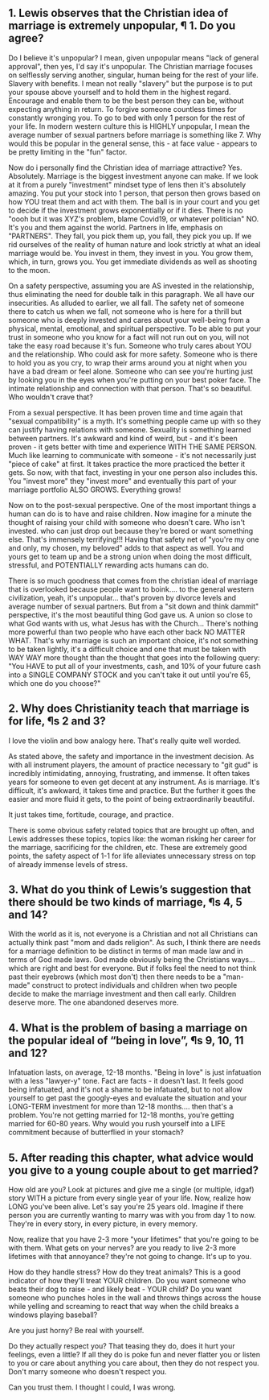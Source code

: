## 1. Lewis observes that the Christian idea of marriage is extremely unpopular, ¶ 1. Do you agree? 

Do I believe it's unpopular? I mean, given unpopular means "lack of general approval", then yes, I'd say it's unpopular.
The Christian marriage focuses on selflessly serving another, singular, human being for the rest of your life. Slavery with benefits. I mean not really "slavery" but the purpose is to put your spouse above yourself and to hold them in the highest regard. Encourage and enable them to be the best person they can be, without expecting anything in return. 
To forgive someone countless times for constantly wronging you.
To go to bed with only 1 person for the rest of your life. In modern western culture this is HIGHLY unpopular, I mean the average number of sexual partners before marriage is something like 7. 
Why would this be popular in the general sense, this - at face value - appears to be pretty limiting in the "fun" factor.

Now do i personally find the Christian idea of marriage attractive? Yes.
Absolutely.
Marriage is the biggest investment anyone can make. If we look at it from a purely "investment" mindset type of lens then it's absolutely amazing. You put your stock into 1 person, that person then grows based on how YOU treat them and act with them. The ball is in your court and you get to decide if the investment grows exponentially or if it dies. There is no "oooh but it was XYZ's problem, blame Covid19, or whatever politician" NO. It's you and them against the world. Partners in life, emphasis on "PARTNERS". They fall, you pick them up, you fall, they pick you up.
If we rid ourselves of the reality of human nature and look strictly at what an ideal marriage would be. You invest in them, they invest in you. You grow them, which, in turn, grows you. You get immediate dividends as well as shooting to the moon.

On a safety perspective, assuming you are AS invested in the relationship, thus eliminating the need for double talk in this paragraph. We all have our insecurities. As alluded to earlier, we all fall. The safety net of someone there to catch us when we fall, not someone who is here for a thrill but someone who is deeply invested and cares about your well-being from a physical, mental, emotional, and spiritual perspective. To be able to put your trust in someone who you know for a fact will not run out on you, will not take the easy road because it's fun. Someone who truly cares about YOU and the relationship. Who could ask for more safety. Someone who is there to hold you as you cry, to wrap their arms around you at night when you have a bad dream or feel alone. Someone who can see you're hurting just by looking you in the eyes when you're putting on your best poker face. The intimate relationship and connection with that person. That's so beautiful. Who wouldn't crave that?

From a sexual perspective. It has been proven time and time again that "sexual compatibility" is a myth. It's something people came up with so they can justify having relations with someone. Sexuality is something learned between partners. It's awkward and kind of weird, but - and it's been proven - it gets better with time and experience WITH THE SAME PERSON. Much like learning to communicate with someone - it's not necessarily just "piece of cake" at first. It takes practice the more practiced the better it gets. So now, with that fact, investing in your one person also includes this. You "invest more" they "invest more" and eventually this part of your marriage portfolio ALSO GROWS. Everything grows!

Now on to the post-sexual perspective. One of the most important things a human can do is to have and raise children. Now imagine for a minute the thought of raising your child with someone who doesn't care. Who isn't invested. who can just drop out because they're bored or want something else. That's immensely terrifying!!! Having that safety net of "you're my one and only, my chosen, my beloved" adds to that aspect as well. You and yours get to team up and be a strong union when doing the most difficult, stressful, and POTENTIALLY rewarding acts humans can do.

There is so much goodness that comes from the christian ideal of marriage that is overlooked because people want to boink.... to the general western civilization, yeah, it's unpopular... that's proven by divorce levels and average number of sexual partners. But from a "sit down and think dammit" perspective, it's the most beautiful thing God gave us. A union so close to what God wants with us, what Jesus has with the Church... There's nothing more powerful than two people who have each other back NO MATTER WHAT. That's why marriage is such an important choice, it's not something to be taken lightly, it's a difficult choice and one that must be taken with WAY WAY more thought than the thought that goes into the following query: "You HAVE to put all of your investments, cash, and 10% of your future cash into a SINGLE COMPANY STOCK and you can't take it out until you're 65, which one do you choose?"

## 2. Why does Christianity teach that marriage is for life, ¶s 2 and 3? 

I love the violin and bow analogy here. That's really quite well worded.

As stated above, the safety and importance in the investment decision. As with all instrument players, the amount of practice necessary to "git gud" is incredibly intimidating, annoying, frustrating, and immense. It often takes years for someone to even get decent at any instrument. As is marriage. It's difficult, it's awkward, it takes time and practice. But the further it goes the easier and more fluid it gets, to the point of being extraordinarily beautiful.

It just takes time, fortitude, courage, and practice.

There is some obvious safety related topics that are brought up often, and Lewis addresses these topics, topics like: the woman risking her career for the marriage, sacrificing for the children, etc. These are extremely good points, the safety aspect of 1-1 for life alleviates unnecessary stress on top of already immense levels of stress.

## 3. What do you think of Lewis’s suggestion that there should be two kinds of marriage, ¶s 4, 5 and 14? 

With the world as it is, not everyone is a Christian and not all Christians can actually think past "mom and dads religion". As such, I think there are needs for a marriage definition to be distinct in terms of man made law and in terms of God made laws. God made obviously being the Christians ways... which are right and best for everyone. But if folks feel the need to not think past their eyebrows (which most don't) then there needs to be a "man-made" construct to protect individuals and children when two people decide to make the marriage investment and then call early. Children deserve more. The one abandoned deserves more. 

## 4. What is the problem of basing a marriage on the popular ideal of “being in love”, ¶s 9, 10, 11 and 12? 

Infatuation lasts, on average, 12-18 months. "Being in love" is just infatuation with a less "lawyer-y" tone. Fact are facts - it doesn't last. It feels good being infatuated, and it's not a shame to be infatuated, but to not allow yourself to get past the googly-eyes and evaluate the situation and your LONG-TERM investment for more than 12-18 months.... then that's a problem. You're not getting married for 12-18 months, you're getting married for 60-80 years. Why would you rush yourself into a LIFE commitment because of butterflied in your stomach?
## 5. After reading this chapter, what advice would you give to a young couple about to get married?

How old are you? Look at pictures and give me a single (or multiple, idgaf) story WITH a picture from every single year of your life. Now, realize how LONG you've been alive. Let's say you're 25 years old. Imagine if there person you are currently wanting to marry was with you from day 1 to now. They're in every story, in every picture, in every memory.

Now, realize that you have 2-3 more "your lifetimes" that you're going to be with them. What gets on your nerves? are you ready to live 2-3 more lifetimes with that annoyance? they're not going to change. It's up to you. 

How do they handle stress? How do they treat animals? This is a good indicator of how they'll treat YOUR children. Do you want someone who beats their dog to raise - and likely beat - YOUR child? Do you want someone who punches holes in the wall and throws things across the house while yelling and screaming to react that way when the child breaks a windows playing baseball?

Are you just horny? Be real with yourself. 

Do they actually respect you? That teasing they do, does it hurt your feelings, even a little? If all they do is poke fun and never flatter you or listen to you or care about anything you care about, then they do not respect you. Don't marry someone who doesn't respect you.

Can you trust them. I thought I could, I was wrong.
